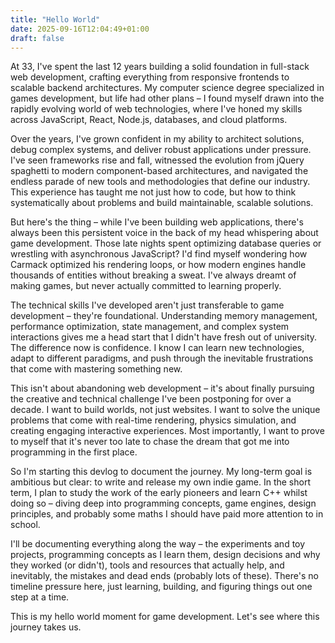 ```yaml
---
title: "Hello World"
date: 2025-09-16T12:04:49+01:00
draft: false
---
```


At 33, I've spent the last 12 years building a solid foundation in full-stack web development, crafting everything from responsive frontends to scalable backend architectures. My computer science degree specialized in games development, but life had other plans – I found myself drawn into the rapidly evolving world of web technologies, where I've honed my skills across JavaScript, React, Node.js, databases, and cloud platforms.

Over the years, I've grown confident in my ability to architect solutions, debug complex systems, and deliver robust applications under pressure. I've seen frameworks rise and fall, witnessed the evolution from jQuery spaghetti to modern component-based architectures, and navigated the endless parade of new tools and methodologies that define our industry. This experience has taught me not just how to code, but how to think systematically about problems and build maintainable, scalable solutions.

But here's the thing – while I've been building web applications, there's always been this persistent voice in the back of my head whispering about game development. Those late nights spent optimizing database queries or wrestling with asynchronous JavaScript? I'd find myself wondering how Carmack optimized his rendering loops, or how modern engines handle thousands of entities without breaking a sweat. I've always dreamt of making games, but never actually committed to learning properly.

The technical skills I've developed aren't just transferable to game development – they're foundational. Understanding memory management, performance optimization, state management, and complex system interactions gives me a head start that I didn't have fresh out of university. The difference now is confidence. I know I can learn new technologies, adapt to different paradigms, and push through the inevitable frustrations that come with mastering something new.

This isn't about abandoning web development – it's about finally pursuing the creative and technical challenge I've been postponing for over a decade. I want to build worlds, not just websites. I want to solve the unique problems that come with real-time rendering, physics simulation, and creating engaging interactive experiences. Most importantly, I want to prove to myself that it's never too late to chase the dream that got me into programming in the first place.

So I'm starting this devlog to document the journey. My long-term goal is ambitious but clear: to write and release my own indie game. In the short term, I plan to study the work of the early pioneers and learn C++ whilst doing so – diving deep into programming concepts, game engines, design principles, and probably some maths I should have paid more attention to in school.

I'll be documenting everything along the way – the experiments and toy projects, programming concepts as I learn them, design decisions and why they worked (or didn't), tools and resources that actually help, and inevitably, the mistakes and dead ends (probably lots of these). There's no timeline pressure here, just learning, building, and figuring things out one step at a time.

This is my hello world moment for game development. Let's see where this journey takes us.

